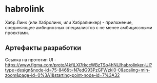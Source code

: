 # habrolink
Хабр.Линк (или Хабролинк, или Хабралинкер) - приложение, соединяющее амбициозных специалистов с не менее амбициозными проектами.

## Артефакты разработки
Ссылка на прототип UI - https://www.figma.com/proto/4kfjLXl7rkccWBzTSo4hNU/habrolinker-UI?type=design&node-id=75-846&t=N7edG93PzGFWzkI0-0&scaling=min-zoom&page-id=0%3A1&starting-point-node-id=7%3A32
